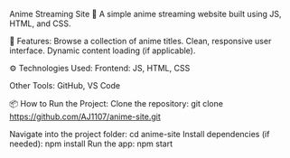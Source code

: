 Anime Streaming Site 🌟
A simple anime streaming website built using  JS, HTML, and CSS.

🚀 Features:
Browse a collection of anime titles.
Clean, responsive user interface.
Dynamic content loading (if applicable).

⚙️ Technologies Used:
Frontend:  JS, HTML, CSS

Other Tools: GitHub, VS Code

📦 How to Run the Project:
Clone the repository:
git clone https://github.com/AJ1107/anime-site.git

Navigate into the project folder:
cd anime-site
Install dependencies (if needed):
npm install
Run the app:
npm start
